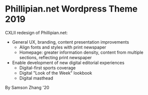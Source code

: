 # Phillipian.net Wordpress Theme 2019

CXLII redesign of Phillipian.net:
- General UX, branding, content presentation improvements
  - Align fonts and styles with print newspaper
  - Homepage: greater information density, content from multiple sections, reflecting print newspaper
- Enable development of new digital editorial experiences
  - Digital-first sports coverage
  - Digital "Look of the Week" lookbook
  - Digital masthead
  
By Samson Zhang '20
